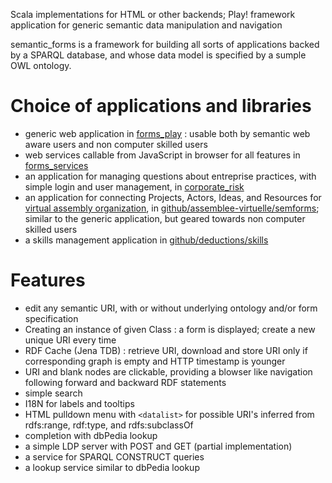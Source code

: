 Scala implementations for HTML or other backends;
Play! framework application for generic semantic data manipulation and navigation

semantic\_forms is a framework for building all sorts of applications backed by a SPARQL database, and whose data model is specified by a sumple OWL ontology.
   
# Choice of applications and libraries

- generic web application in [forms\_play](forms_play) : usable both by semantic web aware users and non computer skilled users
- web services callable from JavaScript in browser for all features in [forms\_services](forms_services)
- an application for managing questions about entreprise practices, with simple login and user management, in [corporate\_risk](https://github.com/jmvanel/corporate_risk)
- an application for connecting Projects, Actors, Ideas, and Resources for [virtual assembly organization](http://www.virtual-assembly.org), in [github/assemblee-virtuelle/semforms](https://github.com/assemblee-virtuelle/semforms); similar to the generic application, but geared towards non computer skilled users
- a skills management application in [github/deductions/skills](https://github.com/deductions/skills)


# Features

* edit any semantic URI, with or without underlying ontology and/or form specification
* Creating an instance of given Class : a form is displayed; create a new unique URI every time
* RDF Cache (Jena TDB) : retrieve URI, download and store URI only if corresponding graph is empty and HTTP timestamp is younger
* URI and blank nodes are clickable, providing a blowser like navigation following forward and backward RDF statements 
* simple search
* I18N for labels and tooltips
* HTML pulldown menu with `<datalist>` for possible URI's inferred from rdfs:range, rdf:type, and rdfs:subclassOf 
* completion with dbPedia lookup
* a simple LDP server with POST and GET (partial implementation)
* a service for SPARQL CONSTRUCT queries
* a lookup service similar to dbPedia lookup

